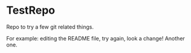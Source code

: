TestRepo
========

Repo to try a few git related things.

For example: editing the README file, try again, look a change! Another one.
